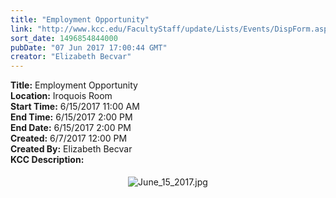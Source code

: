 ```yaml
---
title: "Employment Opportunity"
link: "http://www.kcc.edu/FacultyStaff/update/Lists/Events/DispForm.aspx?ID=1000"
sort_date: 1496854844000
pubDate: "07 Jun 2017 17:00:44 GMT"
creator: "Elizabeth Becvar"
---
```


<div><b>Title:</b> Employment Opportunity</div>
<div><b>Location:</b> Iroquois Room</div>
<div><b>Start Time:</b> 6/15/2017 11:00 AM</div>
<div><b>End Time:</b> 6/15/2017 2:00 PM</div>
<div><b>End Date:</b> 6/15/2017 2:00 PM</div>
<div><b>Created:</b> 6/7/2017 12:00 PM</div>
<div><b>Created By:</b> Elizabeth Becvar</div>
<div><b>KCC Description:</b> <div class="ExternalClass3BB7CC54B6664B39979195DF976BD91B"><p><div style="text-align:center">​<img alt="June_15_2017.jpg" src="/FacultyStaff/update/Documents/June_15_2017.jpg" style="vertical-align:middle;float:none;margin:5px" /></div></p>
<div> </div>
<p> </p></div></div>
